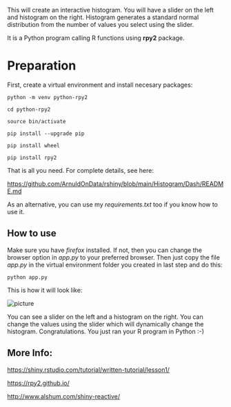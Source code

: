 This will create an interactive histogram. You will have a slider on the left and histogram on the right. 
Histogram generates a standard normal distribution from the number of values you select using the 
slider.

It is a Python program calling R functions using **rpy2** package. 


# Preparation

First, create a virtual environment and install necesary packages:

`python -m venv python-rpy2`

`cd python-rpy2`

`source bin/activate`

`pip install --upgrade pip`

`pip install wheel`

`pip install rpy2`

That is all you need. For complete details, see here:

https://github.com/ArnuldOnData/rshiny/blob/main/Histogram/Dash/README.md

As an alternative, you can use my *requirements.txt* too if you know how to use it. 


## How to use 

Make sure you have *firefox* installed. If not, then you can change the browser option in *app.py* to your preferred browser. 
Then just copy the file *app.py* in the virtual environment folder you created in last step and do this:

`python app.py`

This is how it will look like:

![picture](https://i.postimg.cc/zBj0xfBy/Screenshot-from-2020-10-18-15-00-34.png)

You can see a slider on the left and a histogram on the right. You can change the values using the slider which will dynamically change the
histogram.  Congratulations. You just ran your R program in Python :-) 




## More Info:

https://shiny.rstudio.com/tutorial/written-tutorial/lesson1/

https://rpy2.github.io/


http://www.alshum.com/shiny-reactive/
